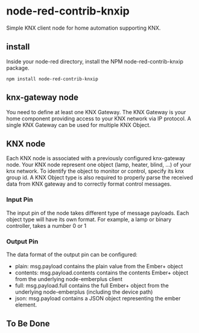 # node-red-contrib-knxip
Simple KNX client node for home automation supporting KNX.

## install
Inside your node-red directory, install the NPM node-red-contrib-knxip package.

```
npm install node-red-contrib-knxip
```

##  knx-gateway node 
You need to define at least one KNX Gateway. The KNX Gateway is your home component providing access to your KNX network via IP protocol. 
A single KNX Gateway can be used for multiple KNX Object.


## KNX node
Each KNX node is associated with a previously configured knx-gateway node.
Your KNX node represent one object (lamp, heater, blind, ...) of your knx network.
To identify the object to monitor or control, specify its knx group id.
A KNX Object type is also required to properly parse the received data from KNX gateway and to correctly format control messages.

### Input Pin
The input pin of the node takes different type of message payloads.
Each object type will have its own format.
For example, a lamp or binary controller, takes a number 0 or 1

### Output Pin
The data format of the output pin can be configured:
- plain: msg.payload contains the plain value from the Ember+ object
- contents: msg.payload.contents contains the contents Ember+ object from the underlying node-emberplus client 
- full: msg.payload.full contains the full Ember+ object from the underlying node-emberplus (including the device path)
- json: msg.payload contains a JSON object representing the ember element.


## To Be Done

